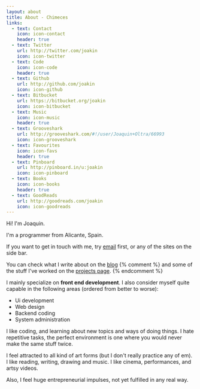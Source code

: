 ```yaml
---
layout: about
title: About - Chimeces
links:
  - text: Contact
    icon: icon-contact
    header: true
  - text: Twitter
    url: http://twitter.com/joakin
    icon: icon-twitter
  - text: Code
    icon: icon-code
    header: true
  - text: Github
    url: http://github.com/joakin
    icon: icon-github
  - text: Bitbucket
    url: https://bitbucket.org/joakin
    icon: icon-bitbucket
  - text: Music
    icon: icon-music
    header: true
  - text: Grooveshark
    url: http://grooveshark.com/#!/user/Joaquin+Oltra/66993
    icon: icon-grooveshark
  - text: Favourites
    icon: icon-favs
    header: true
  - text: Pinboard
    url: http://pinboard.in/u:joakin
    icon: icon-pinboard
  - text: Books
    icon: icon-books
    header: true
  - text: GoodReads
    url: http://goodreads.com/joakin
    icon: icon-goodreads
---
```


Hi! I'm Joaquin.

I'm a programmer from Alicante, Spain.

If you want to get in touch with me, try [email](mailto://joaquin@chimeces.com)
first, or any of the sites on the side bar.

You can check what I write about on the [blog](/blog)
{% comment %}
and some of the stuff I've worked on the [projects page](/projects).
{% endcomment %}

I mainly specialize on **front end development**. I also consider myself quite
capable in the following areas (ordered from better to worse):

  * Ui development
  * Web design
  * Backend coding
  * System administration

I like coding, and learning about new topics and ways of doing things. I hate
repetitive tasks, the perfect environment is one where you would never make the
same stuff twice.

I feel attracted to all kind of art forms (but I don't really practice any of
em). I like reading, writing, drawing and music. I like cinema, performances,
and artsy videos.

Also, I feel huge entrepreneurial impulses, not yet fulfilled in any real way.

